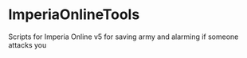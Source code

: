 # ImperiaOnlineTools
Scripts for Imperia Online v5 for saving army and alarming if someone attacks you
